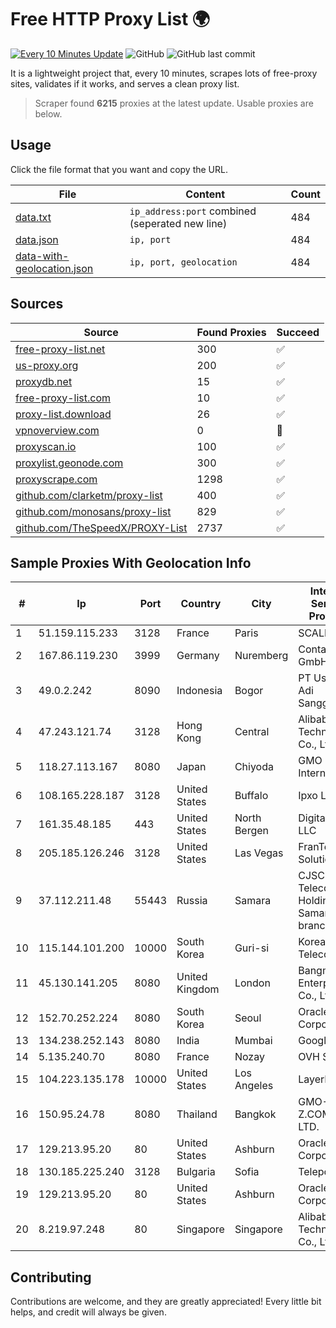 
# Free HTTP Proxy List 🌍

[![Every 10 Minutes Update](https://github.com/mertguvencli/http-proxy-list/actions/workflows/main.yml/badge.svg?branch=main)](https://github.com/mertguvencli/http-proxy-list/actions/workflows/main.yml)
![GitHub](https://img.shields.io/github/license/mertguvencli/http-proxy-list)
![GitHub last commit](https://img.shields.io/github/last-commit/mertguvencli/http-proxy-list)

It is a lightweight project that, every 10 minutes, scrapes lots of free-proxy sites, validates if it works, and serves a clean proxy list.


> Scraper found **6215** proxies at the latest update. Usable proxies are below.

## Usage

Click the file format that you want and copy the URL.


|File|Content|Count|
|----|-------|-----|
|[data.txt](https://raw.githubusercontent.com/mertguvencli/http-proxy-list/main/proxy-list/data.txt)|`ip_address:port` combined (seperated new line)|484|
|[data.json](https://raw.githubusercontent.com/mertguvencli/http-proxy-list/main/proxy-list/data.json)|`ip, port`|484|
|[data-with-geolocation.json](https://raw.githubusercontent.com/mertguvencli/http-proxy-list/main/proxy-list/data-with-geolocation.json)|`ip, port, geolocation`|484|

## Sources

|Source|Found Proxies|Succeed|
|------|-------------|-------|
|[free-proxy-list.net](https://free-proxy-list.net)|300|✅|
|[us-proxy.org](https://www.us-proxy.org)|200|✅|
|[proxydb.net](http://proxydb.net)|15|✅|
|[free-proxy-list.com](https://free-proxy-list.com/?page=&port=&type%5B%5D=http&type%5B%5D=https&up_time=0&search=Search)|10|✅|
|[proxy-list.download](https://www.proxy-list.download/HTTP)|26|✅|
|[vpnoverview.com](https://vpnoverview.com/privacy/anonymous-browsing/free-proxy-servers)|0|🚫|
|[proxyscan.io](https://www.proxyscan.io)|100|✅|
|[proxylist.geonode.com](https://proxylist.geonode.com/api/proxy-list?limit=300&page=1&sort_by=lastChecked&sort_type=desc&protocols=http,https)|300|✅|
|[proxyscrape.com](https://api.proxyscrape.com/v2/?request=displayproxies&protocol=http&timeout=10000&country=all&ssl=all&anonymity=all)|1298|✅|
|[github.com/clarketm/proxy-list](https://raw.githubusercontent.com/clarketm/proxy-list/master/proxy-list-raw.txt)|400|✅|
|[github.com/monosans/proxy-list](https://raw.githubusercontent.com/monosans/proxy-list/main/proxies/http.txt)|829|✅|
|[github.com/TheSpeedX/PROXY-List](https://raw.githubusercontent.com/TheSpeedX/PROXY-List/master/http.txt)|2737|✅|


## Sample Proxies With Geolocation Info

|#|Ip|Port|Country|City|Internet Service Provider|
|-|--|----|-------|----|-------------------------|
|1|51.159.115.233|3128|France|Paris|SCALEWAY|
|2|167.86.119.230|3999|Germany|Nuremberg|Contabo GmbH|
|3|49.0.2.242|8090|Indonesia|Bogor|PT Usaha Adi Sanggoro|
|4|47.243.121.74|3128|Hong Kong|Central|Alibaba (US) Technology Co., Ltd.|
|5|118.27.113.167|8080|Japan|Chiyoda|GMO Internet, Inc.|
|6|108.165.228.187|3128|United States|Buffalo|Ipxo LLC|
|7|161.35.48.185|443|United States|North Bergen|DigitalOcean, LLC|
|8|205.185.126.246|3128|United States|Las Vegas|FranTech Solutions|
|9|37.112.211.48|55443|Russia|Samara|CJSC "ER-Telecom Holding" Samara branch|
|10|115.144.101.200|10000|South Korea|Guri-si|Korea Telecom|
|11|45.130.141.205|8080|United Kingdom|London|Bangmod Enterprise Co., Ltd.|
|12|152.70.252.224|8080|South Korea|Seoul|Oracle Corporation|
|13|134.238.252.143|8080|India|Mumbai|Google LLC|
|14|5.135.240.70|8080|France|Nozay|OVH SAS|
|15|104.223.135.178|10000|United States|Los Angeles|LayerHost|
|16|150.95.24.78|8080|Thailand|Bangkok|GMO-Z.COM PTE. LTD.|
|17|129.213.95.20|80|United States|Ashburn|Oracle Corporation|
|18|130.185.225.240|3128|Bulgaria|Sofia|Telepoint Ltd|
|19|129.213.95.20|80|United States|Ashburn|Oracle Corporation|
|20|8.219.97.248|80|Singapore|Singapore|Alibaba (US) Technology Co., Ltd.|



## Contributing

Contributions are welcome, and they are greatly appreciated! Every
little bit helps, and credit will always be given.

